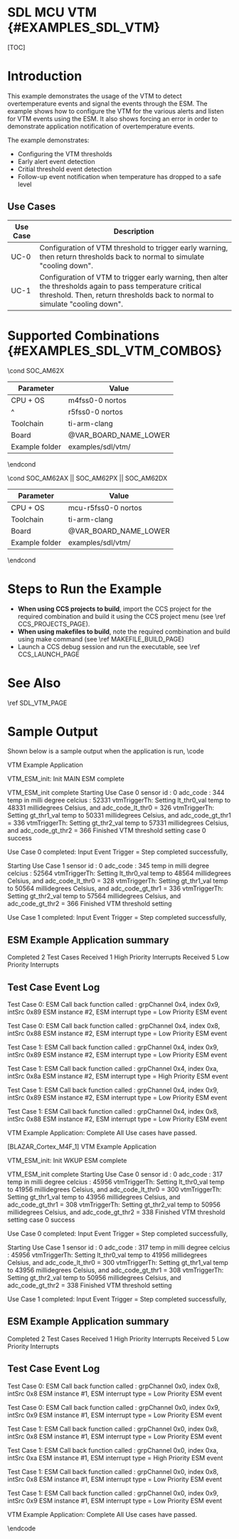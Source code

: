 # SDL MCU VTM {#EXAMPLES_SDL_VTM}

[TOC]

# Introduction

This example demonstrates the usage of the VTM to detect overtemperature events and signal the events through the ESM. The example shows how to configure the VTM for the various alerts and listen for VTM events using the ESM. It also shows forcing an error in order to demonstrate application notification of overtemperature events.

The example demonstrates:

* Configuring the VTM thresholds
* Early alert event detection
* Critial threshold event detection
* Follow-up event notification when temperature has dropped to a safe level


Use Cases
---------
Use Case | Description
---------|------------
UC-0     | Configuration of VTM threshold to trigger early warning, then return thresholds back to normal to simulate "cooling down".
UC-1     | Configuration of VTM to trigger early warning, then alter the thresholds again to pass temperature critical threshold. Then, return thresholds back to normal to simulate "cooling down".


# Supported Combinations {#EXAMPLES_SDL_VTM_COMBOS}

\cond SOC_AM62X

 Parameter      | Value
 ---------------|-----------
 CPU + OS       | m4fss0-0 nortos
 ^              | r5fss0-0 nortos
 Toolchain      | ti-arm-clang
 Board          | @VAR_BOARD_NAME_LOWER
 Example folder | examples/sdl/vtm/

\endcond

\cond SOC_AM62AX || SOC_AM62PX || SOC_AM62DX

 Parameter      | Value
 ---------------|-----------
 CPU + OS       | mcu-r5fss0-0 nortos
 Toolchain      | ti-arm-clang
 Board          | @VAR_BOARD_NAME_LOWER
 Example folder | examples/sdl/vtm/

\endcond

# Steps to Run the Example

- **When using CCS projects to build**, import the CCS project for the required combination
  and build it using the CCS project menu (see \ref CCS_PROJECTS_PAGE).
- **When using makefiles to build**, note the required combination and build using
  make command (see \ref MAKEFILE_BUILD_PAGE)
- Launch a CCS debug session and run the executable, see \ref CCS_LAUNCH_PAGE

# See Also

\ref SDL_VTM_PAGE

# Sample Output

Shown below is a sample output when the application is run,
\code

VTM Example Application

VTM_ESM_init: Init MAIN ESM complete

VTM_ESM_init complete
Starting Use Case 0
sensor id                       : 0
adc_code                        : 344
temp in milli degree celcius    : 52331
vtmTriggerTh: Setting lt_thr0_val temp to 48331 millidegrees Celsius, and adc_code_lt_thr0 = 326
vtmTriggerTh: Setting gt_thr1_val temp to 50331 millidegrees Celsius, and adc_code_gt_thr1 = 336
vtmTriggerTh: Setting gt_thr2_val temp to 57331 millidegrees Celsius, and adc_code_gt_thr2 = 366
Finished VTM threshold setting
case 0 success

 Use Case 0 completed: Input Event Trigger = Step completed successfully,

Starting Use Case 1
sensor id                       : 0
adc_code                        : 345
temp in milli degree celcius    : 52564
vtmTriggerTh: Setting lt_thr0_val temp to 48564 millidegrees Celsius, and adc_code_lt_thr0 = 328
vtmTriggerTh: Setting gt_thr1_val temp to 50564 millidegrees Celsius, and adc_code_gt_thr1 = 336
vtmTriggerTh: Setting gt_thr2_val temp to 57564 millidegrees Celsius, and adc_code_gt_thr2 = 366
Finished VTM threshold setting

 Use Case 1 completed: Input Event Trigger = Step completed successfully,


ESM Example Application summary
-------------------------------
Completed 2 Test Cases
Received 1 High Priority Interrupts
Received 5 Low Priority Interrupts

Test Case Event Log
------------------

Test Case 0: ESM Call back function called : grpChannel 0x4, index 0x9, intSrc 0x89
  ESM instance #2, ESM interrupt type = Low Priority ESM event

Test Case 0: ESM Call back function called : grpChannel 0x4, index 0x8, intSrc 0x88
  ESM instance #2, ESM interrupt type = Low Priority ESM event

Test Case 1: ESM Call back function called : grpChannel 0x4, index 0x9, intSrc 0x89
  ESM instance #2, ESM interrupt type = Low Priority ESM event

Test Case 1: ESM Call back function called : grpChannel 0x4, index 0xa, intSrc 0x8a
  ESM instance #2, ESM interrupt type = High Priority ESM event

Test Case 1: ESM Call back function called : grpChannel 0x4, index 0x9, intSrc 0x89
  ESM instance #2, ESM interrupt type = Low Priority ESM event

Test Case 1: ESM Call back function called : grpChannel 0x4, index 0x8, intSrc 0x88
  ESM instance #2, ESM interrupt type = Low Priority ESM event

 VTM Example Application: Complete
 All Use cases have passed.

[BLAZAR_Cortex_M4F_1]
 VTM Example Application

VTM_ESM_init: Init WKUP ESM complete

 VTM_ESM_init complete
Starting Use Case 0
sensor id                       : 0
adc_code                        : 317
temp in milli degree celcius    : 45956
vtmTriggerTh: Setting lt_thr0_val temp to 41956 millidegrees Celsius, and adc_code_lt_thr0 = 300
vtmTriggerTh: Setting gt_thr1_val temp to 43956 millidegrees Celsius, and adc_code_gt_thr1 = 308
vtmTriggerTh: Setting gt_thr2_val temp to 50956 millidegrees Celsius, and adc_code_gt_thr2 = 338
Finished VTM threshold setting
case 0 success

 Use Case 0 completed: Input Event Trigger = Step completed successfully,

Starting Use Case 1
sensor id                       : 0
adc_code                        : 317
temp in milli degree celcius    : 45956
vtmTriggerTh: Setting lt_thr0_val temp to 41956 millidegrees Celsius, and adc_code_lt_thr0 = 300
vtmTriggerTh: Setting gt_thr1_val temp to 43956 millidegrees Celsius, and adc_code_gt_thr1 = 308
vtmTriggerTh: Setting gt_thr2_val temp to 50956 millidegrees Celsius, and adc_code_gt_thr2 = 338
Finished VTM threshold setting

 Use Case 1 completed: Input Event Trigger = Step completed successfully,


ESM Example Application summary
-------------------------------
Completed 2 Test Cases
Received 1 High Priority Interrupts
Received 5 Low Priority Interrupts

Test Case Event Log
------------------

Test Case 0: ESM Call back function called : grpChannel 0x0, index 0x8, intSrc 0x8
  ESM instance #1, ESM interrupt type = Low Priority ESM event

Test Case 0: ESM Call back function called : grpChannel 0x0, index 0x9, intSrc 0x9
  ESM instance #1, ESM interrupt type = Low Priority ESM event

Test Case 1: ESM Call back function called : grpChannel 0x0, index 0x8, intSrc 0x8
  ESM instance #1, ESM interrupt type = Low Priority ESM event

Test Case 1: ESM Call back function called : grpChannel 0x0, index 0xa, intSrc 0xa
  ESM instance #1, ESM interrupt type = High Priority ESM event

Test Case 1: ESM Call back function called : grpChannel 0x0, index 0x8, intSrc 0x8
  ESM instance #1, ESM interrupt type = Low Priority ESM event

Test Case 1: ESM Call back function called : grpChannel 0x0, index 0x9, intSrc 0x9
  ESM instance #1, ESM interrupt type = Low Priority ESM event

 VTM Example Application: Complete
 All Use cases have passed.

\endcode